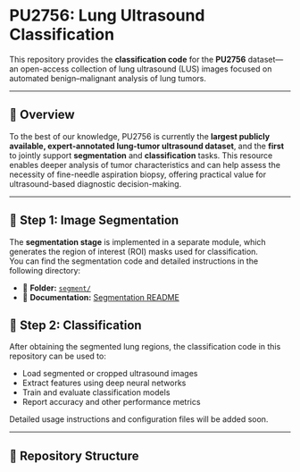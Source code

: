 # PU2756: Lung Ultrasound Classification

This repository provides the **classification code** for the **PU2756** dataset—an open-access collection of lung ultrasound (LUS) images focused on automated benign–malignant analysis of lung tumors.

---

## 🧩 Overview

To the best of our knowledge, PU2756 is currently the **largest publicly available, expert-annotated lung-tumor ultrasound dataset**, and the **first** to jointly support **segmentation** and **classification** tasks. This resource enables deeper analysis of tumor characteristics and can help assess the necessity of fine-needle aspiration biopsy, offering practical value for ultrasound-based diagnostic decision-making.


---

## 🚀 Step 1: Image Segmentation

The **segmentation stage** is implemented in a separate module, which generates the region of interest (ROI) masks used for classification.  
You can find the segmentation code and detailed instructions in the following directory:

- 📁 **Folder:** [`segment/`](segment/)  
- 📘 **Documentation:** [Segmentation README](segment/README.md)




## 🧠 Step 2: Classification

After obtaining the segmented lung regions, the classification code in this repository can be used to:

- Load segmented or cropped ultrasound images  
- Extract features using deep neural networks  
- Train and evaluate classification models  
- Report accuracy and other performance metrics  

Detailed usage instructions and configuration files will be added soon.

---

## 📁 Repository Structure

